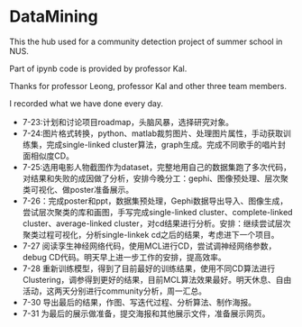 # DataMining
This the hub used for a community detection project of summer school in NUS.

Part of ipynb code is provided by professor Kal.

Thanks for professor Leong, professor Kal and other three team members.

I recorded what we have done every day.
* 7-23:计划和讨论项目roadmap，头脑风暴，选择研究对象。
* 7-24:图片格式转换，python、matlab裁剪图片、处理图片属性，手动获取训练集，完成single-linked cluster算法，graph生成。完成不同歌手的唱片封面相似度CD。
* 7-25:选用电影人物截图作为dataset，完整地用自己的数据集跑了多次代码，对结果和失败的成因做了分析，安排今晚分工：gephi、图像预处理、层次聚类可视化、做poster准备展示。
* 7-26：完成poster和ppt，数据集预处理，Gephi数据导出导入、图像生成，尝试层次聚类的库和画图，手写完成single-linked cluster、complete-linked cluster、average-linked cluster，对cd结果进行分析。安排：继续尝试层次聚类过程可视化，分析single-linkek cd之后的结果，考虑进下一个项目。
* 7-27 阅读孪生神经网络代码，使用MCL进行CD，尝试调神经网络参数，debug CD代码。明天早上进一步工作的安排，提高效率。
* 7-28 重新训练模型，得到了目前最好的训练结果，使用不同CD算法进行Clustering，调参得到更好的结果，目前MCL算法效果最好。明天休息、自由活动，这两天分别进行community分析，周一汇总。
* 7-30 导出最后的结果，作图、写迭代过程、分析算法、制作海报。
* 7-31 为最后的展示做准备，提交海报和其他展示文件，准备展示网页。
